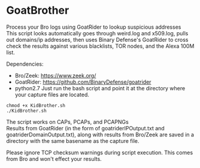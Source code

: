 # GoatBrother
Process your Bro logs using GoatRider to lookup suspicious addresses  
This script looks automatically goes through weird.log and x509.log, pulls out domains/ip addresses, then uses Binary Defense's GoatRider to cross check the results against various blacklists, TOR nodes, and the Alexa 100M list.
  
Dependencies:  
  * Bro/Zeek: https://www.zeek.org/
  * GoatRider: https://github.com/BinaryDefense/goatrider
  * python2.7
Just run the bash script and point it at the directory where your capture files are located.  
  
`chmod +x KidBrother.sh`  
`./KidBrother.sh`  
  
The script works on CAPs, PCAPs, and PCAPNGs  
Results from GoatRider (in the form of goatriderIPOutput.txt and goatriderDomainOutput.txt), along with results from Bro/Zeek are saved in a directory with the same basename as the capture file.  
  
Please ignore TCP checksum warnings during script execution. This comes from Bro and won't effect your results.  
